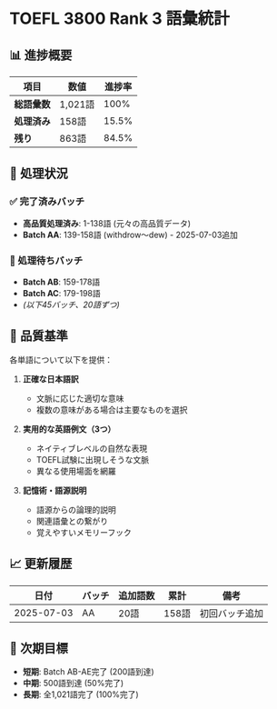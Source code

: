 # TOEFL 3800 Rank 3 語彙統計

## 📊 進捗概要

| 項目 | 数値 | 進捗率 |
|------|------|--------|
| **総語彙数** | 1,021語 | 100% |
| **処理済み** | 158語 | 15.5% |
| **残り** | 863語 | 84.5% |

## 🔄 処理状況

### ✅ 完了済みバッチ
- **高品質処理済み**: 1-138語 (元々の高品質データ)
- **Batch AA**: 139-158語 (withdrow～dew) - 2025-07-03追加

### 📝 処理待ちバッチ
- **Batch AB**: 159-178語
- **Batch AC**: 179-198語
- *(以下45バッチ、20語ずつ)*

## 🎯 品質基準

各単語について以下を提供：

1. **正確な日本語訳**
   - 文脈に応じた適切な意味
   - 複数の意味がある場合は主要なものを選択

2. **実用的な英語例文（3つ）**
   - ネイティブレベルの自然な表現
   - TOEFL試験に出現しそうな文脈
   - 異なる使用場面を網羅

3. **記憶術・語源説明**
   - 語源からの論理的説明
   - 関連語彙との繋がり
   - 覚えやすいメモリーフック

## 📈 更新履歴

| 日付 | バッチ | 追加語数 | 累計 | 備考 |
|------|--------|----------|------|------|
| 2025-07-03 | AA | 20語 | 158語 | 初回バッチ追加 |

## 🎯 次期目標

- **短期**: Batch AB-AE完了 (200語到達)
- **中期**: 500語到達 (50%完了)
- **長期**: 全1,021語完了 (100%完了)
